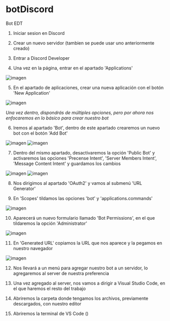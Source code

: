 # botDiscord
Bot EDT 

1. Iniciar sesion en Discord

2. Crear un nuevo servidor (tambien se puede usar uno anteriormente creado)

3. Entrar a Discord Developer 

4. Una vez en la página, entrar en el apartado 'Applications'

![imagen](https://user-images.githubusercontent.com/127338496/228414746-b47cf58b-86af-4a47-9dcc-ed193fd22a30.png)

5. En el apartado de aplicaciones, crear una nueva aplicación con el botón 'New Application'

![imagen](https://user-images.githubusercontent.com/127338496/228415047-8b58e28b-f2c4-4fce-93ef-cdc8258869f0.png)

*Una vez dentro, dispondrás de múltiples opciones, pero por ahora nos enfocaremos en lo básico para crear nuestro bot*

6. Iremos al apartado 'Bot', dentro de este apartado crearemos un nuevo bot con el botón 'Add Bot'

![imagen](https://user-images.githubusercontent.com/127338496/228415890-59ff0db4-9ebd-4956-a1b3-0bc1c5b97bee.png)
![imagen](https://user-images.githubusercontent.com/127338496/228415963-eaac6c6c-8840-4f3d-836a-8e1b6a35a9e2.png)

7. Dentro del mismo apartado, desactivaremos la opción 'Public Bot' y activaremos las opciones 'Precense Intent', 'Server Members Intent', 'Message Content Intent' y guardamos los cambios

![imagen](https://user-images.githubusercontent.com/127338496/228416580-be36fb46-0237-41f4-8078-21d17023c2a2.png)
![imagen](https://user-images.githubusercontent.com/127338496/228416648-54b97417-acb7-401f-b9b0-bf7a2a0410bb.png)

8. Nos dirigimos al apartado 'OAuth2' y vamos al submenú 'URL Generator'

9. En 'Scopes' tildamos las opciones 'bot' y 'applications.commands'

![imagen](https://user-images.githubusercontent.com/127338496/228417093-ae349e09-5d81-4a7f-9f17-1575c0b6f562.png)

10. Aparecerá un nuevo formulario llamado 'Bot Permissions', en el que tildaremos la opción 'Administrator'

![imagen](https://user-images.githubusercontent.com/127338496/228417326-ad40d2bf-cb4e-47ea-a7ba-1acd2fa76a42.png)

11. En 'Generated URL' copiamos la URL que nos aparece y la pegamos en nuestro navegador

![imagen](https://user-images.githubusercontent.com/127338496/228417504-963ab370-7eb0-4499-a66b-301747011328.png)

12. Nos llevará a un menú para agregar nuestro bot a un servidor, lo agregaremos al server de nuestra preferencia

13. Una vez agregado al server, nos vamos a dirigir a Visual Studio Code, en el que haremos el resto del trabajo

14. Abriremos la carpeta donde tengamos los archivos, previamente descargados, con nuestro editor

15. Abriremos la terminal de VS Code ()




